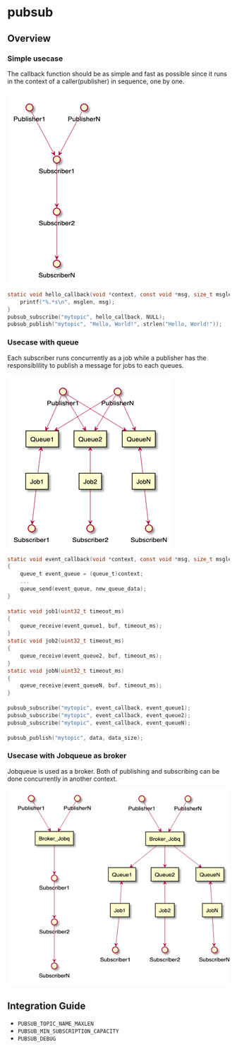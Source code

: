 # pubsub

## Overview
### Simple usecase
The callback function should be as simple and fast as possible since it runs in
the context of a caller(publisher) in sequence, one by one.

![pubsub simple usecase](pubsub_simple.png)

```c
static void hello_callback(void *context, const void *msg, size_t msglen) {
	printf("%.*s\n", msglen, msg);
}
pubsub_subscribe("mytopic", hello_callback, NULL);
pubsub_publish("mytopic", "Hello, World!", strlen("Hello, World!"));
```

### Usecase with queue
Each subscriber runs concurrently as a job while a publisher has the
responsiblility to publish a message for jobs to each queues.

![pubsub usecase](pubsub_queue.png)

```c
static void event_callback(void *context, const void *msg, size_t msglen)
{
	queue_t event_queue = (queue_t)context;
	...
	queue_send(event_queue, new_queue_data);
}

static void job1(uint32_t timeout_ms)
{
	queue_receive(event_queue1, buf, timeout_ms);
}
static void job2(uint32_t timeout_ms)
{
	queue_receive(event_queue2, buf, timeout_ms);
}
static void jobN(uint32_t timeout_ms)
{
	queue_receive(event_queueN, buf, timeout_ms);
}

pubsub_subscribe("mytopic", event_callback, event_queue1);
pubsub_subscribe("mytopic", event_callback, event_queue2);
pubsub_subscribe("mytopic", event_callback, event_queueN);

pubsub_publish("mytopic", data, data_size);
```

### Usecase with Jobqueue as broker
Jobqueue is used as a broker. Both of publishing and subscribing can be done
concurrently in another context.

![pubsub usecase](pubsub_jobqueue.png)

## Integration Guide

* `PUBSUB_TOPIC_NAME_MAXLEN`
* `PUBSUB_MIN_SUBSCRIPTION_CAPACITY`
* `PUBSUB_DEBUG`
